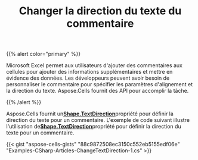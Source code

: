 ﻿---
title: Changer la direction du texte du commentaire
type: docs
weight: 10
url: /fr/net/change-text-direction-of-the-comment/
---
{{% alert color="primary" %}}

Microsoft Excel permet aux utilisateurs d'ajouter des commentaires aux cellules pour ajouter des informations supplémentaires et mettre en évidence des données. Les développeurs peuvent avoir besoin de personnaliser le commentaire pour spécifier les paramètres d'alignement et la direction du texte. Aspose.Cells fournit des API pour accomplir la tâche.

{{% /alert %}}

 Aspose.Cells fournit un[**Shape.TextDirection**](https://reference.aspose.com/cells/net/aspose.cells.drawing/shape/properties/textdirection)propriété pour définir la direction du texte pour un commentaire. L'exemple de code suivant illustre l'utilisation de[**Shape.TextDirection**](https://reference.aspose.com/cells/net/aspose.cells.drawing/shape/properties/textdirection)propriété pour définir la direction du texte pour un commentaire.

{{< gist "aspose-cells-gists" "88c9872508ec3150c552eb5155edf06e" "Examples-CSharp-Articles-ChangeTextDirection-1.cs" >}}
